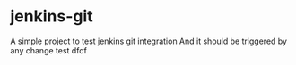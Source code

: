 # jenkins-git

A simple project to test jenkins git integration
And it should be triggered by any change
test
dfdf

